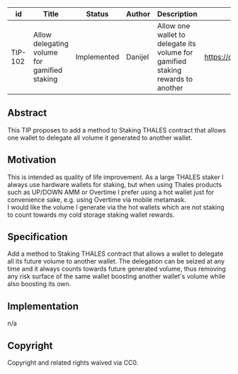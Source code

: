 | id | Title | Status | Author | Description | Discussions to | Created |
| ----------- | ----------- | ----------- | ----------- | ----------- | ----------- | ----------- |
| TIP-102 | Allow delegating volume for gamified staking| Implemented  | Danijel | Allow one wallet to delegate its volume for gamified staking rewards to another | https://discord.gg/rPpPcMXSeU | 2022-11-16


## Abstract

This TIP proposes to add a method to Staking THALES contract that allows one wallet to delegate all volume it generated to another wallet.
 
## Motivation
 
This is intended as quality of life improvement. As a large THALES staker I always use hardware wallets for staking, but when using Thales products such as UP/DOWN AMM or Overtime I prefer using a hot wallet just for convenience sake, e.g. using Overtime via mobile metamask.  
I would like the volume I generate via the hot wallets which are not staking to count towards my cold storage staking wallet rewards.    

## Specification 

Add a method to Staking THALES contract that allows a wallet to delegate all its future volume to another wallet. The delegation can be seized at any time and it always counts towards future generated volume, thus removing any risk surface of the same wallet boosting another wallet's volume while also boosting its own.     

## Implementation

n/a

## Copyright
 
Copyright and related rights waived via CC0.

